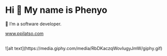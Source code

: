 # Hi 👋 My name is Phenyo
🔭 I’m a software developer.

www.ppilatso.com

<br/>
![alt text](https://media.giphy.com/media/RbDKaczqWovIugyJmW/giphy.gif)
